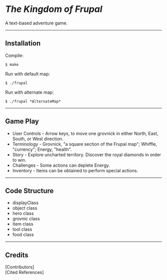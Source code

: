 # *The Kingdom of Frupal*
A text-based adventure game.

---

## Installation
Compile:
```
$ make
```

Run with default map:
```
$ ./frupal
```

Run with alternate map:
```
$ ./frupal *AlternateMap*
```

---

## Game Play
* User Controls - Arrow keys, to move one grovnick in either North, East, South, or West direction.
* Terminology	- Grovnick, "a square section of the Frupal map"; Whiffle, "currency"; Energy, "health".
* Story         - Explore uncharted territory. Discover the royal diamonds in order to win.
* Challenges	- Some actions can deplete Energy. 
* Inventory     - Items can be obtained to perform special actions.

---

## Code Structure
* displayClass
* object class
* hero class
* grovnic class
* item class
* tool class
* food class 

---

## Credits

\[Contributors\]  
\[Cited References\]
